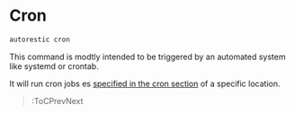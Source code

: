 # Cron

```bash
autorestic cron
```

This command is modtly intended to be triggered by an automated system like systemd or crontab.

It will run cron jobs es [specified in the cron section](/locations/cron) of a specific location.

> :ToCPrevNext

